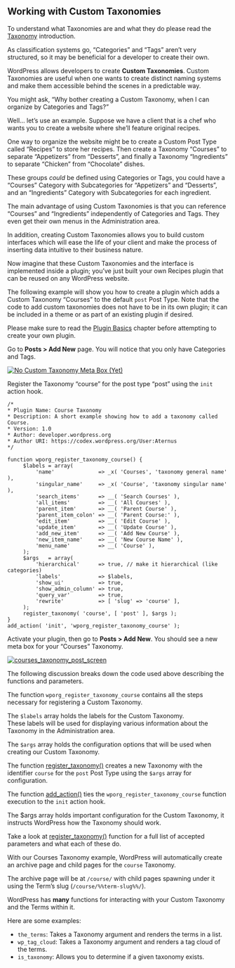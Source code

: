 Working with Custom Taxonomies
------------------------------

To understand what Taxonomies are and what they do please read the [Taxonomy](https://developer.wordpress.org/plugins/taxonomies/) introduction.

As classification systems go, “Categories” and “Tags” aren’t very structured, so it may be beneficial for a developer to create their own.

WordPress allows developers to create **Custom Taxonomies**. Custom Taxonomies are useful when one wants to create distinct naming systems and make them accessible behind the scenes in a predictable way.

You might ask, “Why bother creating a Custom Taxonomy, when I can organize by Categories and Tags?”

Well… let’s use an example. Suppose we have a client that is a chef who wants you to create a website where she’ll feature original recipes.

One way to organize the website might be to create a Custom Post Type called “Recipes” to store her recipes. Then create a Taxonomy “Courses” to separate “Appetizers” from “Desserts”, and finally a Taxonomy “Ingredients” to separate “Chicken” from “Chocolate” dishes.

These groups _could_ be defined using Categories or Tags, you could have a “Courses” Category with Subcategories for “Appetizers” and “Desserts”, and an “Ingredients” Category with Subcategories for each ingredient.

The main advantage of using Custom Taxonomies is that you can reference “Courses” and “Ingredients” independently of Categories and Tags. They even get their own menus in the Administration area.

In addition, creating Custom Taxonomies allows you to build custom interfaces which will ease the life of your client and make the process of inserting data intuitive to their business nature.

Now imagine that these Custom Taxonomies and the interface is implemented inside a plugin; you’ve just built your own Recipes plugin that can be reused on any WordPress website.

The following example will show you how to create a plugin which adds a Custom Taxonomy “Courses” to the default `post` Post Type. Note that the code to add custom taxonomies does not have to be in its own plugin; it can be included in a theme or as part of an existing plugin if desired.

Please make sure to read the [Plugin Basics](https://developer.wordpress.org/plugin/the-basics/ "Plugin Basics") chapter before attempting to create your own plugin.

Go to **Posts > Add New** page. You will notice that you only have Categories and Tags.

[![No Custom Taxonomy Meta Box (Yet)](https://i3.wp.com/make.wordpress.org/docs/files/2014/02/no-custom-taxonomy-meta-box.png)](https://make.wordpress.org/docs/files/2014/02/no-custom-taxonomy-meta-box.png)

Register the Taxonomy “course” for the post type “post” using the `init` action hook.

    /*
    * Plugin Name: Course Taxonomy
    * Description: A short example showing how to add a taxonomy called Course.
    * Version: 1.0
    * Author: developer.wordpress.org
    * Author URI: https://codex.wordpress.org/User:Aternus
    */
    
    function wporg_register_taxonomy_course() {
    	 $labels = array(
    		 'name'              => _x( 'Courses', 'taxonomy general name' ),
    		 'singular_name'     => _x( 'Course', 'taxonomy singular name' ),
    		 'search_items'      => __( 'Search Courses' ),
    		 'all_items'         => __( 'All Courses' ),
    		 'parent_item'       => __( 'Parent Course' ),
    		 'parent_item_colon' => __( 'Parent Course:' ),
    		 'edit_item'         => __( 'Edit Course' ),
    		 'update_item'       => __( 'Update Course' ),
    		 'add_new_item'      => __( 'Add New Course' ),
    		 'new_item_name'     => __( 'New Course Name' ),
    		 'menu_name'         => __( 'Course' ),
    	 );
    	 $args   = array(
    		 'hierarchical'      => true, // make it hierarchical (like categories)
    		 'labels'            => $labels,
    		 'show_ui'           => true,
    		 'show_admin_column' => true,
    		 'query_var'         => true,
    		 'rewrite'           => [ 'slug' => 'course' ],
    	 );
    	 register_taxonomy( 'course', [ 'post' ], $args );
    }
    add_action( 'init', 'wporg_register_taxonomy_course' );

Activate your plugin, then go to **Posts > Add New**. You should see a new meta box for your “Courses” Taxonomy.

[![courses_taxonomy_post_screen](https://i3.wp.com/make.wordpress.org/docs/files/2014/02/courses_taxonomy_post_screen-1024x545.png)](https://make.wordpress.org/docs/files/2014/02/courses_taxonomy_post_screen.png)

The following discussion breaks down the code used above describing the functions and parameters.

The function `wporg_register_taxonomy_course` contains all the steps necessary for registering a Custom Taxonomy.

The `$labels` array holds the labels for the Custom Taxonomy.  
These labels will be used for displaying various information about the Taxonomy in the Administration area.

The `$args` array holds the configuration options that will be used when creating our Custom Taxonomy.

The function [register\_taxonomy()](https://developer.wordpress.org/reference/functions/register_taxonomy/) creates a new Taxonomy with the identifier `course` for the `post` Post Type using the `$args` array for configuration.

The function [add\_action()](https://developer.wordpress.org/reference/functions/add_action/) ties the `wporg_register_taxonomy_course` function execution to the `init` action hook.

The $args array holds important configuration for the Custom Taxonomy, it instructs WordPress how the Taxonomy should work.

Take a look at [register\_taxonomy()](https://developer.wordpress.org/reference/functions/register_taxonomy/) function for a full list of accepted parameters and what each of these do.

With our Courses Taxonomy example, WordPress will automatically create an archive page and child pages for the `course` Taxonomy.

The archive page will be at `/course/` with child pages spawning under it using the Term’s slug (`/course/%%term-slug%%/`).

WordPress has **many** functions for interacting with your Custom Taxonomy and the Terms within it.

Here are some examples:

*   `the_terms`: Takes a Taxonomy argument and renders the terms in a list.
*   `wp_tag_cloud`: Takes a Taxonomy argument and renders a tag cloud of the terms.
*   `is_taxonomy`: Allows you to determine if a given taxonomy exists.